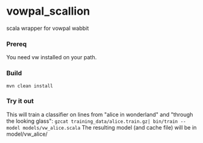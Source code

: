 vowpal_scallion
===============

scala wrapper for vowpal wabbit


### Prereq
You need vw installed on your path.

### Build
```mvn clean install```

### Try it out
This will train a classifier on lines from "alice in wonderland" and "through the looking glass":
```gzcat training_data/alice.train.gz| bin/train --model models/vw_alice.scala```
The resulting model (and cache file) will be in model/vw_alice/


